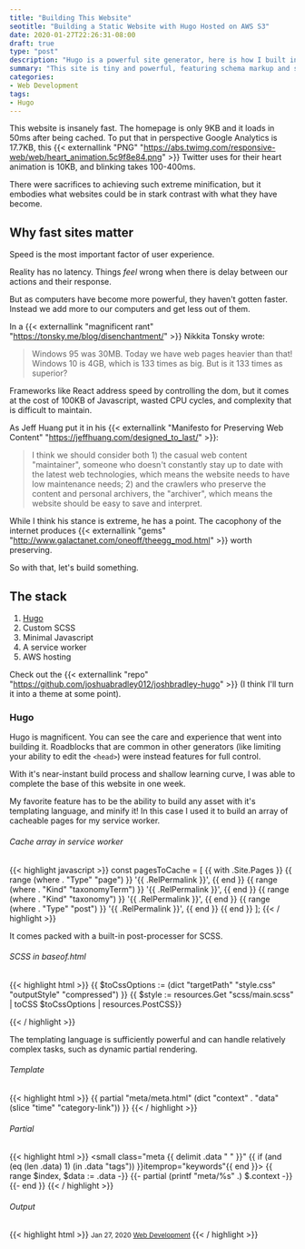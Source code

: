 ```yaml
---
title: "Building This Website"
seotitle: "Building a Static Website with Hugo Hosted on AWS S3"
date: 2020-01-27T22:26:31-08:00
draft: true
type: "post"
description: "Hugo is a powerful site generator, here is how I built in schema markup, clean scss, and a service worker."
summary: "This site is tiny and powerful, featuring schema markup and service workers. Here is what I learned while building it."
categories:
- Web Development
tags:
- Hugo
---
```


This website is insanely fast. The homepage is only 9KB and it loads in 50ms after being cached. To put that in perspective Google Analytics is 17.7KB, this {{< externallink "PNG" "https://abs.twimg.com/responsive-web/web/heart_animation.5c9f8e84.png" >}} Twitter uses for their heart animation is 10KB, and blinking takes 100-400ms.

There were sacrifices to achieving such extreme minification, but it embodies what websites could be in stark contrast with what they have become.

## Why fast sites matter

Speed is the most important factor of user experience.

Reality has no latency. Things <em>feel</em> wrong when there is delay between our actions and their response.

But as computers have become more powerful, they haven't gotten faster. Instead we add more to our computers and get less out of them.

In a {{< externallink "magnificent rant" "https://tonsky.me/blog/disenchantment/" >}} Nikkita Tonsky wrote:

> Windows 95 was 30MB. Today we have web pages heavier than that! Windows 10 is 4GB, which is 133 times as big. But is it 133 times as superior?

Frameworks like React address speed by controlling the dom, but it comes at the cost of 100KB of Javascript, wasted CPU cycles, and complexity that is difficult to maintain.

As Jeff Huang put it in his {{< externallink "Manifesto for Preserving Web Content" "https://jeffhuang.com/designed_to_last/" >}}:

> I think we should consider both 1) the casual web content "maintainer", someone who doesn't constantly stay up to date with the latest web technologies, which means the website needs to have low maintenance needs; 2) and the crawlers who preserve the content and personal archivers, the "archiver", which means the website should be easy to save and interpret.

While I think his stance is extreme, he has a point. The cacophony of the internet produces {{< externallink "gems" "http://www.galactanet.com/oneoff/theegg_mod.html" >}} worth preserving.

So with that, let's build something.

## The stack

1. <a href="#hugo">Hugo</a>
2. Custom SCSS
3. Minimal Javascript
4. A service worker
5. AWS hosting

Check out the {{< externallink "repo" "https://github.com/joshuabradley012/joshbradley-hugo" >}} (I think I'll turn it into a theme at some point).

<h3 id="hugo">Hugo</h3>

Hugo is magnificent. You can see the care and experience that went into building it. Roadblocks that are common in other generators (like limiting your ability to edit the `<head>`) were instead features for full control.

With it's near-instant build process and shallow learning curve, I was able to complete the base of this website in one week.

My favorite feature has to be the ability to build any asset with it's templating language, and minify it! In this case I used it to build an array of cacheable pages for my service worker.

###### Cache array in service worker

{{< highlight javascript >}}
const pagesToCache = [
  {{ with .Site.Pages }}
    {{ range  (where . "Type" "page") }}
      '{{ .RelPermalink }}',
    {{ end }}
    {{ range (where . "Kind" "taxonomyTerm") }}
      '{{ .RelPermalink }}',
    {{ end }}
    {{ range (where . "Kind" "taxonomy") }}
      '{{ .RelPermalink }}',
    {{ end }}
    {{ range (where . "Type" "post") }}
      '{{ .RelPermalink }}',
    {{ end }}
  {{ end }}
];
{{< / highlight >}}

It comes packed with a built-in post-processer for SCSS.

###### SCSS in baseof.html

{{< highlight html >}}
{{ $toCssOptions := (dict "targetPath" "style.css" "outputStyle" "compressed") }}
{{ $style := resources.Get "scss/main.scss" | toCSS $toCssOptions | resources.PostCSS}}
<link rel="stylesheet" href="{{ $style.RelPermalink }}">
{{< / highlight >}}

The templating language is sufficiently powerful and can handle relatively complex tasks, such as dynamic partial rendering.

###### Template

{{< highlight html >}}
{{ partial "meta/meta.html" (dict "context" . "data" (slice "time" "category-link")) }}
{{< / highlight >}}

###### Partial

{{< highlight html >}}
<small class="meta {{ delimit .data " " }}"
  {{ if (and (eq (len .data) 1) (in .data "tags")) }}itemprop="keywords"{{ end }}>
  {{ range $index, $data := .data -}}
    {{- partial (printf "meta/%s" .) $.context -}}
  {{- end }}
</small>
{{< / highlight >}}

###### Output
{{< highlight html >}}
<small class="meta time category-link">
  <time itemprop="datePublished" datetime="2020-01-27T22:26:31-08:00">Jan 27, 2020</time>
  <a rel="bookmark" href="/categories/web-development/"><span>Web Development</span></a>
</small>
{{< / highlight >}}
